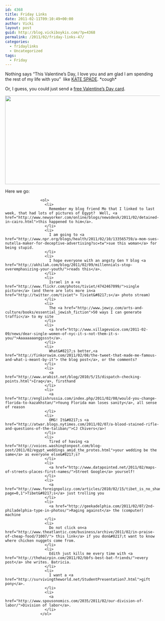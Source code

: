 ```yaml
---
id: 4368
title: Friday Links
date: 2011-02-11T09:10:49+00:00
author: Vicki
layout: post
guid: http://blog.vickiboykis.com/?p=4368
permalink: /2011/02/friday-links-47/
categories:
  - fridaylinks
  - Uncategorized
tags:
  - Friday
---
```

Nothing says &#8220;This Valentine&#8217;s Day, I love you and am glad I am spending the rest of my life with you&#8221;  like [KATE SPADE](http://www.katespade.com/family/index.jsp?categoryId=2180761). \*cough\*

Or, I guess, you could just send a [free Valentine&#8217;s Day card](http://www.katespade.info/?section=bmine).

[<img class="size-full wp-image-4370 alignleft" title="Screen shot 2011-02-11 at 8.55.45 AM" src="http://blog.vickiboykis.com/wp-content/uploads/2011/02/Screen-shot-2011-02-11-at-8.55.45-AM.png" alt="" width="627" height="288" />](http://blog.vickiboykis.com/wp-content/uploads/2011/02/Screen-shot-2011-02-11-at-8.55.45-AM.png)

<p style="text-align: left;">
  <p style="text-align: left;">
    <p style="text-align: left;">
      <p style="text-align: left;">
        <p style="text-align: left;">
          <p style="text-align: left;">
            <p style="text-align: left;">
              <p style="text-align: left;">
                <p style="text-align: left;">
                  <p style="text-align: left;">
                    <p style="text-align: left;">
                      Here we go:
                    </p>
                    
                    <ol>
                      <li>
                        Remember my blog friend Mo that I linked to last week, that had lots of pictures of Egypt?  Well, <a href="http://www.newyorker.com/online/blogs/newsdesk/2011/02/detained-in-cairo.html">this happened to him</a>.
                      </li>
                      <li>
                        I am going to <a href="http://www.npr.org/blogs/health/2011/02/10/133565759/a-mom-sues-nutella-maker-for-deceptive-advertising?sc=tw">sue this woman</a> for being stupid.
                      </li>
                      <li>
                        I hope everyone with an angsty Gen Y blog <a href="http://akhilak.com/blog/2011/02/09/millennials-stop-overemphasizing-your-youth/">reads this</a>.
                      </li>
                      <li>
                        Israel in a <a href="http://www.flickr.com/photos/tiviet/4742467099/">single picture</a> (and there are lots more in<a href="http://twitter.com/tiviet"> Tiviet&#8217;s</a> photo stream)
                      </li>
                      <li>
                        The <a href="http://www.jewcy.com/arts-and-culture/books/essential_jewish_fiction">50 ways I can generate traffic</a> to my site
                      </li>
                      <li>
                        <a href="http://www.villagevoice.com/2011-02-09/news/dear-single-women-of-nyc-it-s-not-them-it-s-you/">Aaaaaaaanggssst</a>.
                      </li>
                      <li>
                        What&#8217;s better,<a href="http://finkorswim.com/2011/02/08/the-tweet-that-made-me-famous-and-what-i-meant-by-it"> the blog post</a>, or the comments?
                      </li>
                      <li>
                        <a href="http://www.arabist.net/blog/2010/5/15/dispatch-checking-points.html">Iraq</a>, firsthand
                      </li>
                      <li>
                        <a href="http://englishrussia.com/index.php/2011/02/08/would-you-change-florida-to-kazakhstan/">Young Florida man loses sanity</a>, all sense of reason
                      </li>
                      <li>
                        OMG! It&#8217;s <a href="http://atwar.blogs.nytimes.com/2011/02/07/a-blood-stained-rifle-and-questions-of-the-taliban/">CJ Chivers</a>!
                      </li>
                      <li>
                        Tired of having <a href="http://voices.washingtonpost.com/blog-post/2011/02/egypt_weddings_amid_the_protes.html">your wedding be the same</a> as everyone else&#8217;s?
                      </li>
                      <li>
                        <a href="http://www.datapointed.net/2011/02/maps-of-streets-places-first-names/">Street Google</a> yourself!
                      </li>
                      <li>
                        <a href="http://www.foreignpolicy.com/articles/2010/02/15/tibet_is_no_shangri_la?page=0,1">Tibet&#8217;s</a> just trolling you
                      </li>
                      <li>
                        <a href="http://geekadelphia.com/2011/02/07/2nd-philadelphia-type-in-photos/">Raging against</a> the (computer) machine
                      </li>
                      <li>
                        Do not click on<a href="http://www.theatlantic.com/business/archive/2011/02/in-praise-of-cheap-food/71007/"> this link</a> if you don&#8217;t want to know where chicken nuggets come from.
                      </li>
                      <li>
                        Edith just kills me every time with <a href="http://thehairpin.com/2011/02/bbfs-best-bat-friends/">every post</a> she writes. Batricia.
                      </li>
                      <li>
                        I want a <a href="http://survivingtheworld.net/StudentPresentation7.html">gift pony</a>.
                      </li>
                      <li>
                        <a href="http://www.spousonomics.com/2035/2011/02/our-division-of-labor/">Division of labor</a>.
                      </li>
                    </ol>